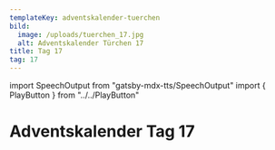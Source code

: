 ```yaml
---
templateKey: adventskalender-tuerchen
bild:
  image: /uploads/tuerchen_17.jpg
  alt: Adventskalender Türchen 17
title: Tag 17
tag: 17
---
```


import SpeechOutput from "gatsby-mdx-tts/SpeechOutput"
import { PlayButton } from "../../PlayButton"

<SpeechOutput id="adventskalender-tag-17" customPlayButton={PlayButton}>

# Adventskalender Tag 17

</SpeechOutput>

